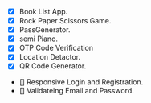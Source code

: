 - [x] Book List App.
- [x] Rock Paper Scissors Game.
- [x] PassGenerator.
- [x] semi Piano.
- [x] OTP Code Verification
- [x] Location Detactor.
- [x] QR Code Generator.
- [] Responsive Login and Registration.
- [] Validateing Email and Password.


